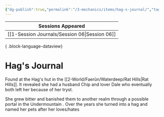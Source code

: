 ```yaml
---
{"dg-publish":true,"permalink":"/3-mechanics/items/hag-s-journal/","tags":["item"],"created":"2025-03-13T10:07:28.006-04:00","updated":"2025-03-13T10:11:24.273-04:00"}
---
```


| Sessions Appeared                                |
| ------------------------------------------------ |
| [[1-Session Journals/Session 06\|Session 06]] |

{ .block-language-dataview}
# Hag's Journal

Found at the Hag's hut in the [[2-World/Faerûn/Waterdeep/Rat Hills\|Rat Hills]]. It revealed she had a husband Chip and lover Dale who eventually both left her because of her tryst.

She grew bitter and banished them to another realm  through a possible portal in the Undermountain . Over the years she turned into a hag and named her pets after her loves/hates

